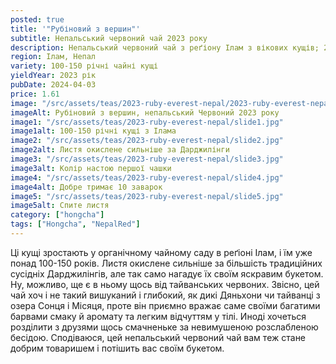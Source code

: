 ```yaml
---
posted: true
title: '"Рубіновий з вершин"'
subtitle: Непальський червоний чай 2023 року
description: Непальський червоний чай з реґіону Ілам з вікових кущів; 2023 рік.
region: Ілам, Непал
variety: 100-150 річні чайні кущі
yieldYear: 2023 рік
pubDate: 2024-04-03
price: 1.61
image: "/src/assets/teas/2023-ruby-everest-nepal/2023-ruby-everest-nepal.jpg"
imageAlt: Рубіновий з вершин, непальський Червоний 2023 року
image1: "/src/assets/teas/2023-ruby-everest-nepal/slide1.jpg"
image1alt: 100-150 річні кущі з Ілама
image2: "/src/assets/teas/2023-ruby-everest-nepal/slide2.jpg"
image2alt: Листя окислене сильніше за Дарджилінги
image3: "/src/assets/teas/2023-ruby-everest-nepal/slide3.jpg"
image3alt: Колір настою першої чашки
image4: "/src/assets/teas/2023-ruby-everest-nepal/slide4.jpg"
image4alt: Добре тримає 10 заварок
image5: "/src/assets/teas/2023-ruby-everest-nepal/slide5.jpg"
image5alt: Спите листя
category: ["hongcha"]
tags: ["Hongcha", "NepalRed"]
---
```


Ці кущі зростають у органічному чайному саду в реґіоні Ілам, і їм уже понад 100-150 років. Листя окислене сильніше за більшість традиційних сусідніх Дарджилінгів, але так само нагадує їх своїм яскравим букетом. Ну, можливо, ще є в ньому щось від тайванських червоних. Звісно, цей чай хоч і не такий вишуканий і глибокий, як дикі Дяньхони чи тайванці з озера Сонця і Місяця, проте він приємно вражає саме своїми багатими барвами смаку й аромату та легким відчуттям у тілі. Иноді хочеться розділити з друзями щось смачненьке за невимушеною розслабленою бесідою. Сподіваюся, цей непальський червоний чай вам теж стане добрим товаришем і потішить вас своїм букетом.